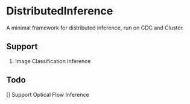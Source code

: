 # DistributedInference
A minimal framework for distributed inference, run on CDC and Cluster.

## Support
1. Image Classification Inference

## Todo
[] Support Optical Flow Inference
